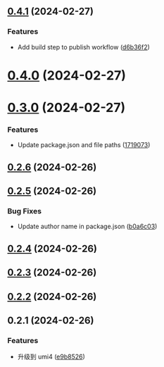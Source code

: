 ## [0.4.1](https://github.com/limaofeng/umi-plugin-apollo/compare/v0.4.0...v0.4.1) (2024-02-27)


### Features

* Add build step to publish workflow ([d6b36f2](https://github.com/limaofeng/umi-plugin-apollo/commit/d6b36f2cff7251cbab13ee822b45fe691571afa8))



# [0.4.0](https://github.com/limaofeng/umi-plugin-apollo/compare/v0.3.0...v0.4.0) (2024-02-27)



# [0.3.0](https://github.com/limaofeng/umi-plugin-apollo/compare/v0.2.6...v0.3.0) (2024-02-27)


### Features

* Update package.json and file paths ([1719073](https://github.com/limaofeng/umi-plugin-apollo/commit/1719073e8f5d917f0f254fd595d5b700cf0a5e1c))



## [0.2.6](https://github.com/limaofeng/umi-plugin-apollo/compare/v0.2.5...v0.2.6) (2024-02-26)



## [0.2.5](https://github.com/limaofeng/umi-plugin-apollo/compare/v0.2.4...v0.2.5) (2024-02-26)


### Bug Fixes

* Update author name in package.json ([b0a6c03](https://github.com/limaofeng/umi-plugin-apollo/commit/b0a6c03dcdfe1a7a6e3ae055f63c76140d04910b))



## [0.2.4](https://github.com/limaofeng/umi-plugin-apollo/compare/v0.2.3...v0.2.4) (2024-02-26)



## [0.2.3](https://github.com/limaofeng/umi-plugin-apollo/compare/v0.2.2...v0.2.3) (2024-02-26)



## [0.2.2](https://github.com/limaofeng/umi-plugin-apollo/compare/v0.2.1...v0.2.2) (2024-02-26)



## 0.2.1 (2024-02-26)


### Features

* 升级到 umi4 ([e9b8526](https://github.com/limaofeng/umi-plugin-apollo/commit/e9b8526103bf7a46a4538194b663696bc85daa91))




